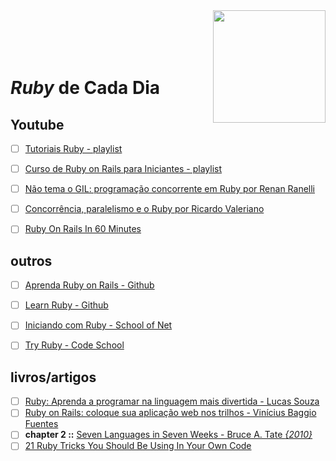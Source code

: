 <img src="https://bgasparotto.com/wp-content/uploads/2016/03/ruby-logo.png" width="180" align="right">
<br>
<br>
<br>
<br>

# _Ruby_ de Cada Dia


## Youtube

- [ ] [Tutoriais Ruby - playlist](https://www.youtube.com/playlist?list=PLIPUpvW8kY_Mk6akPkQ9EkuZvyawSO-rq)
- [ ] [Curso de Ruby on Rails para Iniciantes - playlist](https://www.youtube.com/playlist?list=PLe3LRfCs4go-mkvHRMSXEOG-HDbzesyaP)
- [ ] [Não tema o GIL: programação concorrente em Ruby por Renan Ranelli](https://www.youtube.com/watch?v=kiaZd8dmbtI)
- [ ] [Concorrência, paralelismo e o Ruby por Ricardo Valeriano](https://www.youtube.com/watch?v=FPi-_rCqXCM)
- [ ] [Ruby On Rails In 60 Minutes](https://www.youtube.com/watch?v=pPy0GQJLZUM)


## outros

- [ ] [Aprenda Ruby on Rails - Github](https://github.com/felipeorlando/aprenda-rubyonrails)
- [ ] [Learn Ruby - Github](https://github.com/alexch/learn_ruby)
- [ ] [Iniciando com Ruby - School of Net](https://www.schoolofnet.com/curso-iniciando-com-ruby/)
- [ ] [Try Ruby - Code School](https://www.codeschool.com/courses/try-ruby)


## livros/artigos

- [ ] [Ruby: Aprenda a programar na linguagem mais divertida - Lucas Souza](https://www.casadocodigo.com.br/products/livro-ruby)
- [ ] [Ruby on Rails: coloque sua aplicação web nos trilhos - Vinícius Baggio Fuentes](https://www.casadocodigo.com.br/products/livro-ruby-on-rails)
- [ ] **chapter 2 ::** [Seven Languages in Seven Weeks - Bruce A. Tate _{2010}_](https://geneticmail.com/scott/library/text/seven-languages-in-seven-weeks_p1_0.pdf)
- [ ] [21 Ruby Tricks You Should Be Using In Your Own Code](http://www.rubyinside.com/21-ruby-tricks-902.html)
